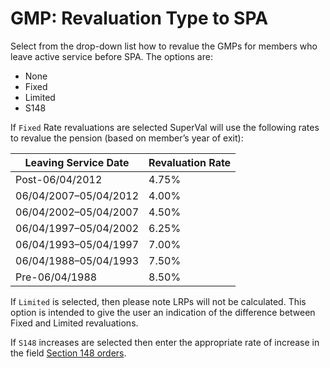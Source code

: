 # GMP: Revaluation Type to SPA

Select from the drop-down list how to revalue the GMPs for members who
leave active service before SPA. The options are:

-   None
-   Fixed
-   Limited
-   S148

If `Fixed` Rate revaluations are selected SuperVal will use the
following rates to revalue the pension (based on member’s year of exit):

Leaving Service Date  | Revaluation Rate
----------------------|-----------------
Post-06/04/2012       | 4.75%
06/04/2007–05/04/2012 | 4.00%
06/04/2002–05/04/2007 | 4.50%
06/04/1997–05/04/2002 | 6.25%
06/04/1993–05/04/1997 | 7.00%
06/04/1988–05/04/1993 | 7.50%
Pre-06/04/1988        | 8.50%

If `Limited` is selected, then please note LRPs will not be calculated.
This option is intended to give the user an indication of the difference
between Fixed and Limited revaluations.

If `S148` increases are selected then enter the appropriate rate of
increase in the field [Section 148 orders](actives_basis+s148.md).
